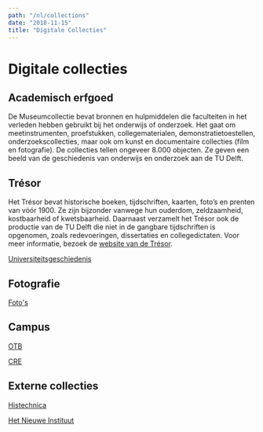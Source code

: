```yaml
---
path: "/nl/collections"
date: "2018-11-15"
title: "Digitale Collecties"
---
```


# Digitale collecties

## Academisch erfgoed

De Museumcollectie bevat bronnen en hulpmiddelen die faculteiten in het verleden hebben gebruikt bij het onderwijs of onderzoek. Het gaat om meetinstrumenten, proefstukken, collegematerialen, demonstratietoestellen, onderzoekscollecties, maar ook om kunst en documentaire collecties (film en fotografie). De collecties tellen ongeveer 8.000 objecten. Ze geven een beeld van de geschiedenis van onderwijs en onderzoek aan de TU Delft.

## Trésor

Het Trésor bevat historische boeken, tijdschriften, kaarten, foto’s en prenten van vóór 1900. Ze zijn bijzonder vanwege hun ouderdom, zeldzaamheid, kostbaarheid of kwetsbaarheid. Daarnaast verzamelt het Trésor ook de productie van de TU Delft die niet in de gangbare tijdschriften is opgenomen, zoals redevoeringen, dissertaties en collegedictaten. Voor meer informatie, bezoek de [website van de Trésor](https://tresor.tudelft.nl).

<div class="blocks">

<div class="block cutcorners w-4 h-4 image">

[Universiteitsgeschiedenis](/nl/collections/university-history)
</div>

</div>

## Fotografie

<div class="blocks">
<div class="block cutcorners w-4 h-4 image">

[Foto's](/nl/collections/fotografie)
</div>
</div>

## Campus

<div class="blocks">
<div class="block cutcorners w-4 h-4 image">

[OTB](/nl/collections/otb-fotoarchief)
</div>
<div class="block cutcorners w-4 h-4 image">

[CRE](/nl/collections/cre-tib)
</div>
</div>

## Externe collecties

<div class="blocks">

<div class="block cutcorners w-4 h-4 image">

[Histechnica](/nl/collections/histechnica)
</div>
<div class="block cutcorners w-4 h-4 image">

[Het Nieuwe Instituut](/nl/collections/hni)
</div>

</div>